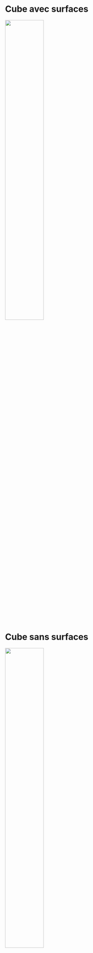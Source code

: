 # Cube avec surfaces
<img src="https://media.discordapp.net/attachments/1175721696645361756/1207668575725293590/animation_centered_solid.gif?ex=65e07c01&is=65ce0701&hm=3d75e020f329979c3acfe80c6e5d1320f50c179ef475795aea5d465483a287f9&=&width=720&height=540" width=50% height=50%>

# Cube sans surfaces
<img src="https://media.discordapp.net/attachments/1175721696645361756/1207666541768999003/animation_centered.gif?ex=65e07a1c&is=65ce051c&hm=22fbd6300ff599e7c1053e2ee44ce5f85a15f2dac508097da6c57f25978a70f9&=&width=720&height=540" width=50% height=50%>
